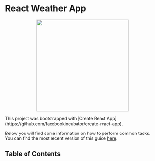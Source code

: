# React Weather App
<p align="center">
  <img src="https://https://media.giphy.com/media/3ICOxI9CIbGIC1JHX4/giphy.gif" width="300">
</p>
This project was bootstrapped with [Create React App](https://github.com/facebookincubator/create-react-app).

Below you will find some information on how to perform common tasks.<br>
You can find the most recent version of this guide [here](https://github.com/facebookincubator/create-react-app/blob/master/packages/react-scripts/template/README.md).

## Table of Contents

